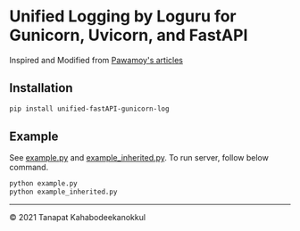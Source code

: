 # Unified Logging by Loguru for Gunicorn, Uvicorn, and FastAPI

Inspired and Modified from [Pawamoy&apos;s articles](https://pawamoy.github.io/posts/unify-logging-for-a-gunicorn-uvicorn-app/) 

## Installation
```sh
pip install unified-fastAPI-gunicorn-log
```

## Example
See [example.py](example.py) and [example_inherited.py](example_inherited.py). To run server, follow below command.
```sh
python example.py
python example_inherited.py
```

----
&copy; 2021 Tanapat Kahabodeekanokkul

